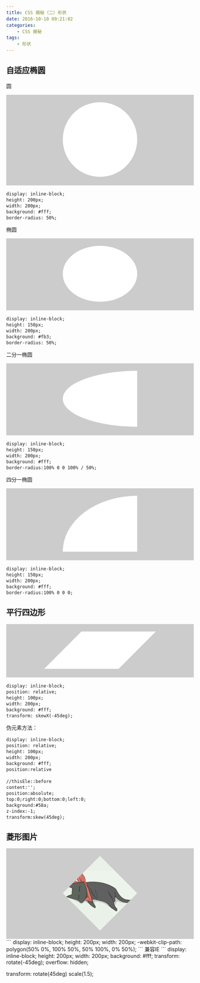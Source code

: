 ```yaml
---
title: CSS 揭秘（二）形状
date: 2016-10-10 09:21:02
categories:
    - CSS 揭秘
tags:
    - 形状
---
```


## 自适应椭圆
圆
<div style="text-align: center;background: #ccc;padding: 20px;">
    <div style="
        display: inline-block;
        height: 200px;
        width: 200px;
        background: #fff;
        border-radius: 50%;
    "></div>
</div>

```
display: inline-block;
height: 200px;
width: 200px;
background: #fff;
border-radius: 50%;
```

<!-- more -->
椭圆
<div style="text-align: center;background: #ccc;padding: 20px;">
    <div style="
        display: inline-block;
        height: 150px;
        width: 200px;
        background: #fff;
        border-radius: 50%;
    "></div>
</div>

```
display: inline-block;
height: 150px;
width: 200px;
background: #fb3;
border-radius: 50%;
```

二分一椭圆
<div style="text-align: center;background: #ccc;padding: 20px;">
    <div style="
        display: inline-block;
        height: 150px;
        width: 200px;
        background: #fff;
        border-radius:100% 0 0 100% / 50%;
    "></div>
</div>

```
display: inline-block;
height: 150px;
width: 200px;
background: #fff;
border-radius:100% 0 0 100% / 50%;
```


四分一椭圆
<div style="text-align: center;background: #ccc;padding: 20px;">
    <div style="
        display: inline-block;
        height: 150px;
        width: 200px;
        background: #fff;
        border-radius:100% 0 0 0;
    "></div>
</div>


```
display: inline-block;
height: 150px;
width: 200px;
background: #fff;
border-radius:100% 0 0 0;
```

## 平行四边形
<div style="text-align: center;background: #ccc;padding: 20px;">
    <div style="
        display: inline-block;
        position: relative;
        height: 100px;
        width: 200px;
        background: #fff;
        transform: skewX(-45deg);
    "></div>
</div>

```
display: inline-block;
position: relative;
height: 100px;
width: 200px;
background: #fff;
transform: skewX(-45deg);
```

伪元素方法：
```
display: inline-block;
position: relative;
height: 100px;
width: 200px;
background: #fff;
position:relative

//thisEle::before
content:'';
position:absolute;
top:0;right:0;bottom:0;left:0;
background:#58a;
z-index:-1;
transform:skew(45deg);
```

## 菱形图片
<div style="text-align: center;background: #ccc;padding: 20px;">
    <img src="/images/touxiang.jpg" style="
        display: inline-block;
        height: 200px;
        width: 200px;
        -webkit-clip-path: polygon(50% 0%, 100% 50%, 50% 100%, 0% 50%);
    "/>
</div>
```
display: inline-block;
height: 200px;
width: 200px;
-webkit-clip-path: polygon(50% 0%, 100% 50%, 50% 100%, 0% 50%);
```
兼容IE
```
display: inline-block;
height: 200px;
width: 200px;
background: #fff;
transform: rotate(-45deg);
overflow: hidden;

transform: rotate(45deg) scale(1.5);
```


